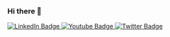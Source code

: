 ### Hi there 👋

<div id="badges">
  <a href="https://www.linkedin.com/in/karen-wanyama-051376244?utm_source=share&utm_campaign=share_via&utm_content=profile&utm_medium=ios_app">
    <img src="https://img.shields.io/badge/LinkedIn-blue?style=for-the-badge&logo=linkedin&logoColor=white" alt="LinkedIn Badge"/>
  </a>
  <a href="your-youtube-URL">
    <img src="https://img.shields.io/badge/YouTube-red?style=for-the-badge&logo=youtube&logoColor=white" alt="Youtube Badge"/>
  </a>
  <a href="your-twitter-URL">
    <img src="https://img.shields.io/badge/Twitter-blue?style=for-the-badge&logo=twitter&logoColor=white" alt="Twitter Badge"/>
  </a>
</div>

<img src="https://komarev.com/ghpvc/?username=KarenWanyama3430&style=flat-square&color=blue" alt=""/>
